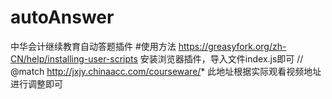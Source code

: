 # autoAnswer
中华会计继续教育自动答题插件
#使用方法
https://greasyfork.org/zh-CN/help/installing-user-scripts
安装浏览器插件，导入文件index.js即可
// @match        http://jxjy.chinaacc.com/courseware/*
此地址根据实际观看视频地址进行调整即可
